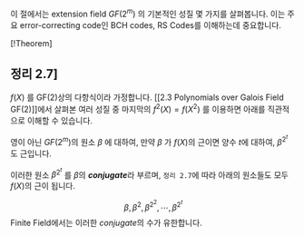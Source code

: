 이 절에서는 extension field $GF(2^m)$ 의 기본적인 성질 몇 가지를 살펴봅니다.
이는 주요 error-correcting code인 BCH codes, RS Codes를 이해하는데 중요합니다.

[!Theorem]
## 정리 2.7]
$f(X)$ 를 GF(2)상의 다항식이라 가정합니다. [[2.3 Polynomials over Galois Field GF(2)]]에서 살펴본 여러 성질 중 마지막의 $f^2(X) = f(X^2)$ 를 이용하면 아래를 직관적으로 이해할 수 있습니다.

영이 아닌 $GF(2^m)$의 원소 $\beta$ 에 대하여, 만약 $\beta$ 가 $f(X)$의 근이면 양수 $t$에 대하여, $\beta^{2^t}$ 도 근입니다.

이러한 원소 $\beta^{2^t}$ 를 $\beta$의 ***conjugate***라 부르며, `정리 2.7`에 따라 아래의 원소들도 모두 $f(X)$의 근이 됩니다.

$$
\beta, \beta^2, \beta^{2^2}, \cdots, \beta^{2^t}
$$
Finite Field에서는 이러한 *conjugate*의 수가 유한합니다. 